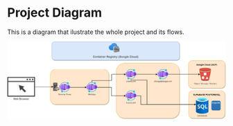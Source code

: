 # Project Diagram
This is a diagram that ilustrate the whole project and its flows.

![Orion Project Diagram](https://github.com/LuanRDev/ApiEventos/blob/main/ProjetoOrion%20Architecture%20Diagram.png?raw=true)

